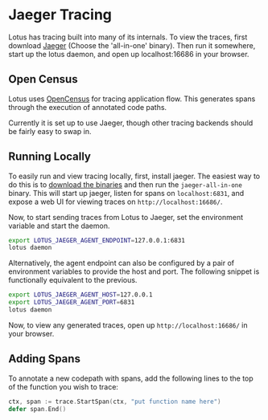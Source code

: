 # Jaeger Tracing

Lotus has tracing built into many of its internals. To view the traces, first download [Jaeger](https://www.jaegertracing.io/download/) (Choose the 'all-in-one' binary). Then run it somewhere, start up the lotus daemon, and open up localhost:16686 in your browser.

## Open Census

Lotus uses [OpenCensus](https://opencensus.io/) for tracing application flow. This generates spans through the execution of annotated code paths.

Currently it is set up to use Jaeger, though other tracing backends should be fairly easy to swap in.

## Running Locally

To easily run and view tracing locally, first, install jaeger. The easiest way to do this is to [download the binaries](https://www.jaegertracing.io/download/) and then run the `jaeger-all-in-one` binary. This will start up jaeger, listen for spans on `localhost:6831`, and expose a web UI for viewing traces on `http://localhost:16686/`.

Now, to start sending traces from Lotus to Jaeger, set the environment variable and start the daemon.

```bash
export LOTUS_JAEGER_AGENT_ENDPOINT=127.0.0.1:6831
lotus daemon
```

Alternatively, the agent endpoint can also be configured by a pair of environment variables to provide the host and port. The following snippet is functionally equivalent to the previous.

```bash
export LOTUS_JAEGER_AGENT_HOST=127.0.0.1
export LOTUS_JAEGER_AGENT_PORT=6831
lotus daemon
```

Now, to view any generated traces, open up `http://localhost:16686/` in your browser.

## Adding Spans

To annotate a new codepath with spans, add the following lines to the top of the function you wish to trace:

```go
ctx, span := trace.StartSpan(ctx, "put function name here")
defer span.End()
```
